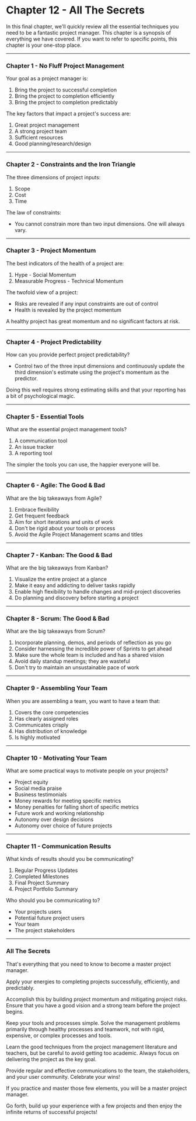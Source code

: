 # Chapter 12 - All The Secrets

In this final chapter, we'll quickly review all the essential techniques you need to be a fantastic project manager. This chapter is a synopsis of everything we have covered. If you want to refer to specific points, this chapter is your one-stop place.

---

### Chapter 1 - No Fluff Project Management

Your goal as a project manager is:
1. Bring the project to successful completion
2. Bring the project to completion efficiently
3. Bring the project to completion predictably

The key factors that impact a project's success are:
1. Great project management
2. A strong project team
3. Sufficient resources
4. Good planning/research/design

---

### Chapter 2 - Constraints and the Iron Triangle

The three dimensions of project inputs:
1. Scope
2. Cost
3. Time

The law of constraints:
- You cannot constrain more than two input dimensions. One will always vary.

---

### Chapter 3 - Project Momentum

The best indicators of the health of a project are:
1. Hype - Social Momentum
2. Measurable Progress - Technical Momentum

The twofold view of a project:
- Risks are revealed if any input constraints are out of control
- Health is revealed by the project momentum

A healthy project has great momentum and no significant factors at risk.

---

### Chapter 4 - Project Predictability

How can you provide perfect project predictability?

- Control two of the three input dimensions and continuously update the third dimension's estimate using the project's momentum as the predictor.

Doing this well requires strong estimating skills and that your reporting has a bit of psychological magic.

---

### Chapter 5 - Essential Tools

What are the essential project management tools?
1. A communication tool
2. An issue tracker
3. A reporting tool

The simpler the tools you can use, the happier everyone will be.

---

### Chapter 6 - Agile: The Good & Bad

What are the big takeaways from Agile?
1. Embrace flexibility
2. Get frequent feedback
3. Aim for short iterations and units of work
4. Don't be rigid about your tools or process
5. Avoid the Agile Project Management scams and titles

---

### Chapter 7 - Kanban: The Good & Bad

What are the big takeaways from Kanban?
1. Visualize the entire project at a glance
2. Make it easy and addicting to deliver tasks rapidly
3. Enable high flexibility to handle changes and mid-project discoveries
4. Do planning and discovery before starting a project

---

### Chapter 8 - Scrum: The Good & Bad

What are the big takeaways from Scrum?
1. Incorporate planning, demos, and periods of reflection as you go
2. Consider harnessing the incredible power of Sprints to get ahead
3. Make sure the whole team is included and has a shared vision
4. Avoid daily standup meetings; they are wasteful
5. Don't try to maintain an unsustainable pace of work

---

### Chapter 9 - Assembling Your Team

When you are assembling a team, you want to have a team that:
1. Covers the core competencies
2. Has clearly assigned roles
3. Communicates crisply
4. Has distribution of knowledge
5. Is highly motivated

---

### Chapter 10 - Motivating Your Team

What are some practical ways to motivate people on your projects?
- Project equity
- Social media praise
- Business testimonials
- Money rewards for meeting specific metrics
- Money penalties for falling short of specific metrics
- Future work and working relationship
- Autonomy over design decisions
- Autonomy over choice of future projects

---

### Chapter 11 - Communication Results

What kinds of results should you be communicating?
1. Regular Progress Updates
2. Completed Milestones
3. Final Project Summary
4. Project Portfolio Summary

Who should you be communicating to?
- Your projects users
- Potential future project users
- Your team
- The project stakeholders

---

### All The Secrets

That's everything that you need to know to become a master project manager.

Apply your energies to completing projects successfully, efficiently, and predictably.

Accomplish this by building project momentum and mitigating project risks. Ensure that you have a good vision and a strong team before the project begins.

Keep your tools and processes simple. Solve the management problems primarily through healthy processes and teamwork, not with rigid, expensive, or complex processes and tools.

Learn the good techniques from the project management literature and teachers, but be careful to avoid getting too academic. Always focus on delivering the project as the key goal.

Provide regular and effective communications to the team, the stakeholders, and your user community. Celebrate your wins!

If you practice and master those few elements, you will be a master project manager.

Go forth, build up your experience with a few projects and then enjoy the infinite returns of successful projects!